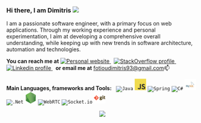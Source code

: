 ### Hi there, I am Dimitris <img src="https://media.giphy.com/media/hvRJCLFzcasrR4ia7z/giphy.gif" width="25px">

I am a passionate software engineer, with a primary focus on web applications. Τhrough my working experience and personal experimentation, I aim at developing a comprehensive overall understanding, while keeping up with new trends in software architecture, automation and technologies.

**You can reach me at** 
<a href="https://www.dfotiou.gr">
  <img alt="Personal website" title="Personal website" width="30px" src="https://www.dfotiou.gr/wp-content/uploads/2020/07/logo_transparent.png" />
</a>
&nbsp;
<a href="https://stackoverflow.com/users/11680294/fotiou-d">
  <img alt="StackOverflow profile" title="StackOverflow profile" width="30px" src="https://upload.wikimedia.org/wikipedia/commons/thumb/e/ef/Stack_Overflow_icon.svg/768px-Stack_Overflow_icon.svg.png" />
</a>
&nbsp;
<a href="https://www.linkedin.com/in/dimitris-fotiou-4141a8197/">
  <img alt="Linkedin profile" title="Linkedin profile" width="30px" src="https://raw.githubusercontent.com/peterthehan/peterthehan/master/assets/linkedin.svg" />
</a>
&nbsp;
**or email me at** 
<a href="mailto:webmaster@example.com">
  fotioudimitris93@gmail.com📫
</a>

**Main Languages, frameworks and Tools:**
&nbsp;
<code><img height="30" alt="Java" title="Java" src="https://sdtimes.com/wp-content/uploads/2018/03/jW4dnFtA_400x400.jpg"></code>
<code><img height="30" alt="Javascript" title="Javascript" src="https://raw.githubusercontent.com/github/explore/80688e429a7d4ef2fca1e82350fe8e3517d3494d/topics/javascript/javascript.png"></code>
<code><img height="30" alt="Spring" title="Spring" src="https://fiverr-res.cloudinary.com/images/q_auto,f_auto/gigs/104961974/original/115a26d1dd15eb9dc31b93fc1032b8ce9c1d3e3c/develop-web-services-from-spring-framework.png"></code>
<code><img height="30" alt="C#" title="C#" src="https://www.abhith.net/img/topics/c--4.svg"></code>
<code><img height="30" alt="MySQL" title="MySQL"  src="https://raw.githubusercontent.com/github/explore/80688e429a7d4ef2fca1e82350fe8e3517d3494d/topics/mysql/mysql.png"></code>
<code><img height="30" alt=".Net" title=".Net"  src="https://icon-library.com/images/vb-net-icon/vb-net-icon-1.jpg"></code>
<code><img height="30" alt="Nodejs" title="Nodejs" src="https://raw.githubusercontent.com/github/explore/80688e429a7d4ef2fca1e82350fe8e3517d3494d/topics/nodejs/nodejs.png"></code>
<code><img height="30" alt="WebRTC" title="WebRTC" src="https://sdtimes.com/wp-content/uploads/2017/11/webrtc.png"></code>
<code><img height="30" alt="Socket.io" title="Socket.io" src="https://upload.wikimedia.org/wikipedia/commons/9/96/Socket-io.svg"></code>
<code><img height="30" alt="Git" title="Git" src="https://raw.githubusercontent.com/github/explore/80688e429a7d4ef2fca1e82350fe8e3517d3494d/topics/git/git.png"></code>

<p align="center"> <img src="https://github-readme-stats.vercel.app/api?username=fotioudim&&show_icons=true&title_color=ffffff&icon_color=bb2acf&text_color=daf7dc&bg_color=151515">
